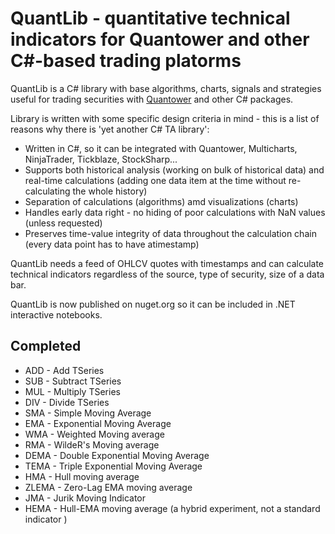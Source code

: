 # QuantLib - quantitative technical indicators for Quantower and other C#-based trading platorms

QuantLib is a C# library with base algorithms, charts, signals and strategies useful for trading securities with [Quantower](https://www.quantower.com/) and other C# packages.

Library is written with some specific design criteria in mind - this is a list of reasons why there is 'yet another C# TA library':

- Written in C#, so it can be integrated with Quantower, Multicharts, NinjaTrader, Tickblaze, StockSharp...
- Supports both historical analysis (working on bulk of historical data) and real-time calculations (adding one data item at the time without re-calculating the whole history)
- Separation of calculations (algorithms) amd visualizations (charts)
- Handles early data right - no hiding of poor calculations with NaN values (unless requested)
- Preserves time-value integrity of data throughout the calculation chain (every data point has to have atimestamp)

QuantLib needs a feed of OHLCV quotes with timestamps and can calculate technical indicators regardless of the source, type of security, size of a data bar.

QuantLib is now published on nuget.org so it can be included in .NET interactive notebooks.

## Completed

- ADD   - Add TSeries
- SUB   - Subtract TSeries
- MUL   - Multiply TSeries
- DIV   - Divide TSeries
- SMA   - Simple Moving Average
- EMA   - Exponential Moving Average
- WMA   - Weighted Moving average
- RMA   - WildeR's Moving average
- DEMA  - Double Exponential Moving Average
- TEMA  - Triple Exponential Moving Average
- HMA   - Hull moving average
- ZLEMA - Zero-Lag EMA moving average
- JMA   - Jurik Moving Indicator
- HEMA  - Hull-EMA moving average (a hybrid experiment, not a standard indicator )
